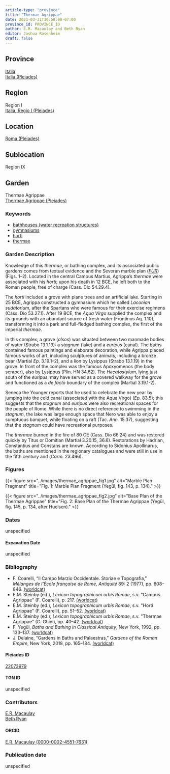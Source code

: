 ```yaml
---
article-type: "province"
title: "Thermae Agrippae"
date: 2021-03-31T10:58:08-07:00
province_id: PROVINCE_ID
author: E.R. Macaulay and Beth Ryan
editor: Joshua Rosenheim
draft: false
---
```


## Province

[Italia]({{<relref"../../../..">}}) \
[Italia (Pleiades)](https://pleiades.stoa.org/places/1052)

## Region

Region I \
[Italia, Regio I (Pleiades)](https://pleiades.stoa.org/places/441075550)

## Location

[Roma (Pleiades)](https://pleiades.stoa.org/places/423025)

<!-- ### Location Description -->

## Sublocation

Region IX <!-- Pleiades link?-->

<!-- ### Sublocation Description -->

## Garden

Thermae Agrippae \
[Thermae Agrippae (Pleiades)](https://pleiades.stoa.org/places/22073979)

### Keywords

- [bathhouses (water recreation structures)](http://vocab.getty.edu/page/aat/300007347)
- [gymnasiums](http://vocab.getty.edu/page/aat/300007297)
- [horti](http://vocab.getty.edu/page/aat/300008107)
- [thermae](http://vocab.getty.edu/page/aat/300007364)

### Garden Description

Knowledge of this *thermae*, or bathing complex, and its associated public gardens comes from textual evidence and the Severan marble plan ([*FUR*](https://formaurbis.stanford.edu/index.php)) (Figs. 1–2). Located in the central Campus Martius, Agrippa’s *thermae* were associated with his *horti*; upon his death in 12 BCE, he left both to the Roman people, free of charge (Cass. Dio 54.29.4).

The *horti* included a grove with plane trees and an artificial lake. Starting in 25 BCE, Agrippa constructed a gymnasium which he called *Laconian sudatorium*, after the Spartans who were famous for their exercise regimens (Cass. Dio 53.27.1). After 19 BCE, the *Aqua Virgo* supplied the complex and its grounds with an abundant source of fresh water (Frontinus Aq. 1.10), transforming it into a park and full-fledged bathing complex, the first of the imperial *thermae*.

In this complex, a grove (*alsos*) was situated between two manmade bodies of water (Strabo 13.1.19): a *stagnum* (lake) and a *euripus* (canal). The baths contained famous paintings and elaborate decoration, while Agrippa placed famous works of art, including sculptures of animals, including a bronze bear (Martial *Ep.* 3.19.1–2), and a lion by Lysippus (Strabo 13.1.19) in the grove. In front of the complex was the famous Apoxyomenos (the body scraper), also by Lysippus (Plin. HN 34.62). The *Hecatostylum*, lying just south of the *euripus*, may have served as a covered walkway for the grove and functioned as a *de facto* boundary of the complex (Martial 3.19.1-2).

Seneca the Younger reports that he used to celebrate the new year by jumping into the cold canal (associated with the Aqua Virgo) (*Ep.* 83.5); this suggests that the *stagnum* and *euripus* were also recreational spaces for the people of Rome. While there is no direct reference to swimming in the *stagnum*, the lake was large enough space that Nero was able to enjoy a sumptuous banquet, while floating on a raft (Tac. *Ann.* 15.37), suggesting that the *stagnum* could have recreational purposes.

The *thermae* burned in the fire of 80 CE (Cass. Dio  66.24) and was restored quickly by Titus or Domitian (Martial 3.20.15, 36.6). Restorations by Hadrian, Constantius and Constans are known. According to Sidonius Apollinarus, the baths are mentioned in the regionary catalogues and were still in use in the fifth century and (*Carm.* 23.496).

### Figures

{{< figure src="../images/thermae_agrippae_fig1.jpg" alt="Marble Plan Fragment" title="Fig. 1: Marble Plan Fragment (Yegül, fig. 143, p. 134)." >}}

{{< figure src="../images/thermae_agrippae_fig2.jpg" alt="Base Plan of the Thermae Agrippae" title="Fig. 2: Base Plan of the Thermae Agrippae (Yegül, fig. 145, p. 134, after Huelsen)." >}}

### Dates

unspecified

#### Excavation Date

unspecified

### Bibliography

* F. Coarelli, “Il Campo Marzio Occidentale. Storiae e Topografia,” *Mélanges de l’École française de Rome, Antiquité* 89: 2 (1977), pp. 808–846. [(worldcat)](http://www.worldcat.org/oclc/220729070)
* E.M. Steinby (ed.), *Lexicon topographicum urbis Romae*, s.v. "Campus Agrippae" (F. Coarelli), p. 217. [(worldcat)](http://www.worldcat.org/oclc/1114759113)
* E.M. Steinby (ed.), *Lexicon topographicum urbis Romae*, s.v. "Horti Agrippae" (F. Coarelli), pp. 51–52. [(worldcat)](http://www.worldcat.org/oclc/1114759113)
* E.M. Steinby (ed.), *Lexicon topographicum urbis Romae*, s.v. "Thermae Agrippae" (G. Ghini), pp. 40–42. [(worldcat)](http://www.worldcat.org/oclc/1114759113)
* F. Yegül, *Baths and Bathing in Classical Antiquity*, New York, 1992, pp. 133–137. [(worldcat)](http://www.worldcat.org/oclc/894788084)
* J. Delaine, “Gardens in Baths and Palaestras,” *Gardens of the Roman Empire*, New York, 2018, pp. 165–184. [(worldcat)](http://www.worldcat.org/oclc/1036265637)

#### Pleiades ID

[22073979](https://pleiades.stoa.org/places/22073979)

#### TGN ID

unspecified

### Contributors

[E.R. Macaulay](https://emacaulaylewis.com)\
[Beth Ryan](#)<!--website for Beth Ryan?-->

#### ORCID

[E.R. Macaulay (0000-0002-4551-7631)](https://orcid.org/0000-0002-4551-7631)
<!--ORCID for Beth Ryan?-->

### Publication date

unspecified
